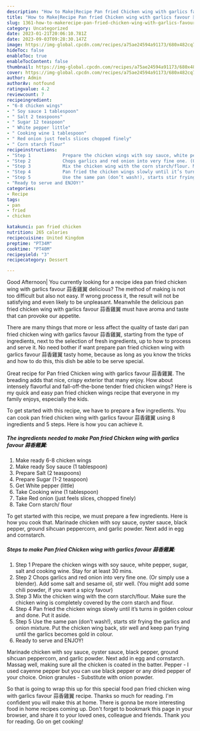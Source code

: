 ```yaml
---
description: "How to Make|Recipe Pan fried Chicken wing with garlics favour 蒜香雞翼 {That is Simple"
title: "How to Make|Recipe Pan fried Chicken wing with garlics favour 蒜香雞翼 {That is Simple"
slug: 1361-how-to-makerecipe-pan-fried-chicken-wing-with-garlics-favour-that-is-simple
category: Uncategorized
date: 2023-01-21T20:06:10.781Z
date: 2023-09-03T09:28:30.147Z
image: https://img-global.cpcdn.com/recipes/a75ae24594a91173/680x482cq70/pan-fried-chicken-wing-with-garlics-favour-蒜香雞翼-recipe-main-photo.jpg
hideToc: false
enableToc: true
enableTocContent: false
thumbnail: https://img-global.cpcdn.com/recipes/a75ae24594a91173/680x482cq70/pan-fried-chicken-wing-with-garlics-favour-蒜香雞翼-recipe-main-photo.jpg
cover: https://img-global.cpcdn.com/recipes/a75ae24594a91173/680x482cq70/pan-fried-chicken-wing-with-garlics-favour-蒜香雞翼-recipe-main-photo.jpg
author: Admin
authorAv: notfound
ratingvalue: 4.2
reviewcount: 7
recipeingredient:
- "6-8 chicken wings"
- " Soy sauce 1 tablespoon"
- " Salt 2 teaspoons"
- " Sugar 12 teaspoon"
- " White pepper little"
- " Cooking wine 1 tablespoon"
- " Red onion just feels slices chopped finely"
- " Corn starch flour"
recipeinstructions:
- "Step 1            Prepare the chicken wings with soy sauce, white pepper, sugar, salt and cooking wine. Stay for at least 30 mins."
- "Step 2            Chops garlics and red onion into very fine one. (Or simply use a blender). Add some salt and sesame oil, stir well. (You might add some chili powder, if you want a spicy favour)"
- "Step 3            Mix the chicken wing with the corn starch/flour. Make sure the chicken wing is completely covered by the corn starch and flour."
- "Step 4            Pan fried the chicken wings slowly until it’s turns in golden colour and done. Put it aside."
- "Step 5            Use the same pan (don’t wash!), starts stir frying the garlics and onion mixture. Put the chicken wing back, stir well and keep pan frying until the garlics becomes gold in colour."
- "Ready to serve and ENJOY!"
categories:
- Recipe
tags:
- pan
- fried
- chicken

katakunci: pan fried chicken 
nutrition: 265 calories
recipecuisine: United Kingdom
preptime: "PT34M"
cooktime: "PT40M"
recipeyield: "3"
recipecategory: Dessert

---
```



Good Afternoon| You currently looking for a recipe idea pan fried chicken wing with garlics favour 蒜香雞翼 delicious? The method of making is not too difficult but also not easy. If wrong process it, the result will not be satisfying and even likely to be unpleasant. Meanwhile the delicious pan fried chicken wing with garlics favour 蒜香雞翼 must have aroma and taste that can provoke our appetite.






There are many things that more or less affect the quality of taste dari pan fried chicken wing with garlics favour 蒜香雞翼, starting from the type of ingredients, next to the selection of fresh ingredients, up to how to process and serve it. No need bother if want prepare pan fried chicken wing with garlics favour 蒜香雞翼 tasty home, because as long as you know the tricks and how to do this, this dish be able to be serve special.


Great recipe for Pan fried Chicken wing with garlics favour 蒜香雞翼. The breading adds that nice, crispy exterior that many enjoy. How about intensely flavorful and fall-off-the-bone tender fried chicken wings? Here is my quick and easy pan fried chicken wings recipe that everyone in my family enjoys, especially the kids.


To get started with this recipe, we have to prepare a few ingredients. You can cook pan fried chicken wing with garlics favour 蒜香雞翼 using 8 ingredients and 5 steps. Here is how you can achieve it.

<!--inarticleads1-->

##### The ingredients needed to make Pan fried Chicken wing with garlics favour 蒜香雞翼:

1. Make ready 6-8 chicken wings
1. Make ready  Soy sauce (1 tablespoon)
1. Prepare  Salt (2 teaspoons)
1. Prepare  Sugar (1-2 teaspoon)
1. Get  White pepper (little)
1. Take  Cooking wine (1 tablespoon)
1. Take  Red onion (just feels slices, chopped finely)
1. Take  Corn starch/ flour


To get started with this recipe, we must prepare a few ingredients. Here is how you cook that. Marinade chicken with soy sauce, oyster sauce, black pepper, ground sihcuan peppercorn, and garlic powder. Next add in egg and cornstarch. 

<!--inarticleads2-->

##### Steps to make Pan fried Chicken wing with garlics favour 蒜香雞翼:

1. Step 1            Prepare the chicken wings with soy sauce, white pepper, sugar, salt and cooking wine. Stay for at least 30 mins.
1. Step 2            Chops garlics and red onion into very fine one. (Or simply use a blender). Add some salt and sesame oil, stir well. (You might add some chili powder, if you want a spicy favour)
1. Step 3            Mix the chicken wing with the corn starch/flour. Make sure the chicken wing is completely covered by the corn starch and flour.
1. Step 4            Pan fried the chicken wings slowly until it’s turns in golden colour and done. Put it aside.
1. Step 5            Use the same pan (don’t wash!), starts stir frying the garlics and onion mixture. Put the chicken wing back, stir well and keep pan frying until the garlics becomes gold in colour.
1. Ready to serve and ENJOY!

Marinade chicken with soy sauce, oyster sauce, black pepper, ground sihcuan peppercorn, and garlic powder. Next add in egg and cornstarch. Massag well, making sure all the chicken is coated in the batter. Pepper - I used cayenne pepper but you can use black pepper or any dried pepper of your choice. Onion granules - Substitute with onion powder. 

So that is going to wrap this up for this special food pan fried chicken wing with garlics favour 蒜香雞翼 recipe. Thanks so much for reading. I'm confident you will make this at home. There is gonna be more interesting food in home recipes coming up. Don't forget to bookmark this page in your browser, and share it to your loved ones, colleague and friends. Thank you for reading. Go on get cooking!
